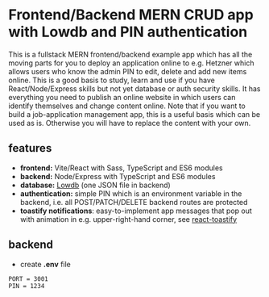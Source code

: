 # Frontend/Backend MERN CRUD app with Lowdb and PIN authentication

This is a fullstack MERN frontend/backend example app which has all the moving parts for you to deploy an application online to e.g. Hetzner which allows users who know the admin PIN to edit, delete and add new items online. This is a good basis to study, learn and use if you have React/Node/Express skills but not yet database or auth security skills. It has everything you need to publish an online website in which users can identify themselves and change content online. Note that if you want to build a job-application management app, this is a useful basis which can be used as is. Otherwise you will have to replace the content with your own.


## features

- **frontend:** Vite/React with Sass, TypeScript and ES6 modules
- **backend:** Node/Express with TypeScript and ES6 modules
- **database:** [Lowdb](https://www.npmjs.com/package/lowdb) (one JSON file in backend)
- **authentication:** simple PIN which is an environment variable in the backend, i.e. all POST/PATCH/DELETE backend routes are protected
- **toastify notifications**: easy-to-implement app messages that pop out with animation in e.g. upper-right-hand corner, see [react-toastify](https://www.npmjs.com/package/react-toastify)

## backend


- create **.env** file

```text
PORT = 3001
PIN = 1234
```



